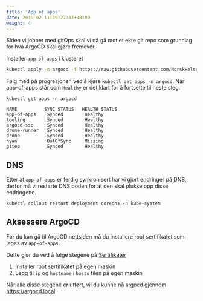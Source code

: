 ```yaml
---
title: 'App of apps'
date: 2019-02-11T19:27:37+10:00
weight: 4
---
```


Siden vi jobber med gitOps skal vi nå gå mot et ekte git repo som grunnlag for hva ArgoCD skal gjøre fremover.

Installer `app-of-apps` i klusteret
```bash
kubectl apply -n argocd -f https://raw.githubusercontent.com/NorskHelsenett/gitOps/main/cluster/app-of-apps.yml
```

Følg med på progresjonen ved å kjøre `kubectl get apps -n argocd`. Når app-of-apps står som `Healthy` er det klart for å fortsette til neste steg.
```shell
kubectl get apps -n argocd

NAME          SYNC STATUS   HEALTH STATUS
app-of-apps    Synced        Healthy
tooling        Synced        Healthy
argocd-sso     Synced        Healthy
drone-runner   Synced        Healthy
drone          Synced        Healthy
nyan           OutOfSync     Missing
gitea          Synced        Healthy
```

## DNS

Etter at `app-of-apps` er ferdig synkronisert har vi gjort endringer på DNS, derfor må vi restarte DNS poden for at den skal plukke opp disse endringene.

```shell
kubectl rollout restart deployment coredns -n kube-system
```

## Aksessere ArgoCD

Før du kan gå til ArgoCD nettsiden må du installere root sertifikatet som lages av `app-of-apps`.

Dette gjør du ved å følge stegene på [Sertifikater](../sertifikat)

1. Installer root sertifikatet på egen maskin
2. Legg til `ip` og `hostname` i `hosts` filen på egen maskin

Når alle disse stegene er utført, vil du kunne nå argocd gjennom https://argocd.local.